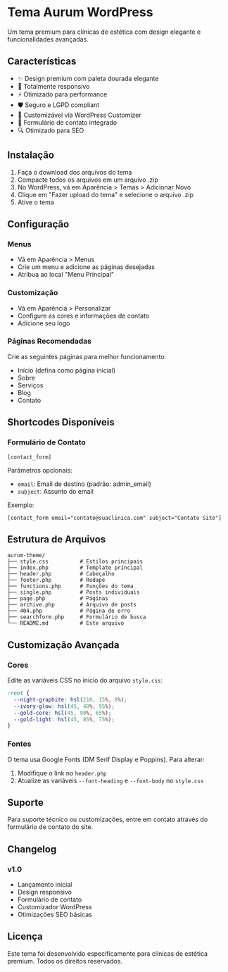 # Tema Aurum WordPress

Um tema premium para clínicas de estética com design elegante e funcionalidades avançadas.

## Características

- ✨ Design premium com paleta dourada elegante
- 📱 Totalmente responsivo
- ⚡ Otimizado para performance
- 🛡️ Seguro e LGPD compliant
- 🎨 Customizável via WordPress Customizer
- 📧 Formulário de contato integrado
- 🔍 Otimizado para SEO

## Instalação

1. Faça o download dos arquivos do tema
2. Compacte todos os arquivos em um arquivo .zip
3. No WordPress, vá em Aparência > Temas > Adicionar Novo
4. Clique em "Fazer upload do tema" e selecione o arquivo .zip
5. Ative o tema

## Configuração

### Menus
- Vá em Aparência > Menus
- Crie um menu e adicione as páginas desejadas
- Atribua ao local "Menu Principal"

### Customização
- Vá em Aparência > Personalizar
- Configure as cores e informações de contato
- Adicione seu logo

### Páginas Recomendadas
Crie as seguintes páginas para melhor funcionamento:
- Início (defina como página inicial)
- Sobre
- Serviços
- Blog
- Contato

## Shortcodes Disponíveis

### Formulário de Contato
```
[contact_form]
```

Parâmetros opcionais:
- `email`: Email de destino (padrão: admin_email)
- `subject`: Assunto do email

Exemplo:
```
[contact_form email="contato@suaclinica.com" subject="Contato Site"]
```

## Estrutura de Arquivos

```
aurum-theme/
├── style.css          # Estilos principais
├── index.php          # Template principal
├── header.php         # Cabeçalho
├── footer.php         # Rodapé
├── functions.php      # Funções do tema
├── single.php         # Posts individuais
├── page.php           # Páginas
├── archive.php        # Arquivo de posts
├── 404.php            # Página de erro
├── searchform.php     # Formulário de busca
└── README.md          # Este arquivo
```

## Customização Avançada

### Cores
Edite as variáveis CSS no início do arquivo `style.css`:

```css
:root {
  --night-graphite: hsl(210, 15%, 8%);
  --ivory-glow: hsl(45, 40%, 95%);
  --gold-core: hsl(45, 90%, 65%);
  --gold-light: hsl(45, 85%, 75%);
}
```

### Fontes
O tema usa Google Fonts (DM Serif Display e Poppins). Para alterar:

1. Modifique o link no `header.php`
2. Atualize as variáveis `--font-heading` e `--font-body` no `style.css`

## Suporte

Para suporte técnico ou customizações, entre em contato através do formulário de contato do site.

## Changelog

### v1.0
- Lançamento inicial
- Design responsivo
- Formulário de contato
- Customizador WordPress
- Otimizações SEO básicas

## Licença

Este tema foi desenvolvido especificamente para clínicas de estética premium. Todos os direitos reservados.